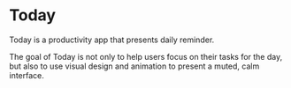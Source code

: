 # Today

Today is a productivity app that presents daily reminder.

The goal of Today is not only to help users focus on their tasks for the day,<br>
but also to use visual design and animation to present a muted, calm interface.
